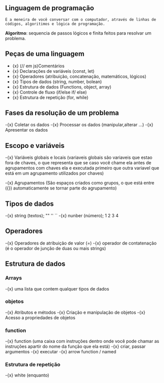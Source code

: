 ## Linguagem de programação 
    É a meneira de você conversar com o computador, através de linhas de códigos, algoritimos e lógica de programação.

**Algoritmo**: sequencia de passos lógicos e finita feitos para resolvar um problema.


## Peças de uma linguagem
- {x} (// em js)Comentários
- {x} Declarações de variáveis (const, let)
- {x} Operadores (atribuição, concatenação, matemáticos, lógicos)
- {x} Tipos de dados (string, number, bolean)
- {x} Estrutura de dados (Functions, object, array)
- {x} Controle de fluxo (if/else if/ else)
- {x} Estrutura de repetição (for, while)

## Fases da resolução de um problema 

-{x} Coletar os dados
-{x} Processar os dados (manipular,alterar ...)
-{x} Apresentar os dados

## Escopo e variáveis
-{x} Variáveis globais e locais (variaveis globais são variaveis que estao fora de chaves, o que representa que se caso você chame ela antes de agrupamentos com chaves ela e executada primeiro que outra variavel que está em um agrupamento utilizados por chaves)

-{x} Agrupamentos (São espaços criados como grupos, o que está entre ({}) automaticamente se tornar parte do agrupamento)

## Tipos de dados 

-{x} string (textos); "" '' ``
-{x} nunber (número); 1 2 3 4

## Operadores
-{x} Operadores de atribuição de valor (=)
-{x} operador de contatenação (é o operador de junção de duas ou mais strings)

## Estrutura de dados

### Arrays 
-{x} uma lista que contem qualquer tipos de dados 

### objetos

-{x} Atributos e métodos
-{x} Criação e manipulação de objetos
-{x} Acesso a propriedades de objetos

### function
-{x} function (uma caixa com instruções dentro onde você pode chamar as instruções apartir do nome da função que ela está)
-{x} criar, passar argumentos
-{x} executar
-{x} arrow function / named 

### Estrutura de repetição 
-{x} white (enquanto)